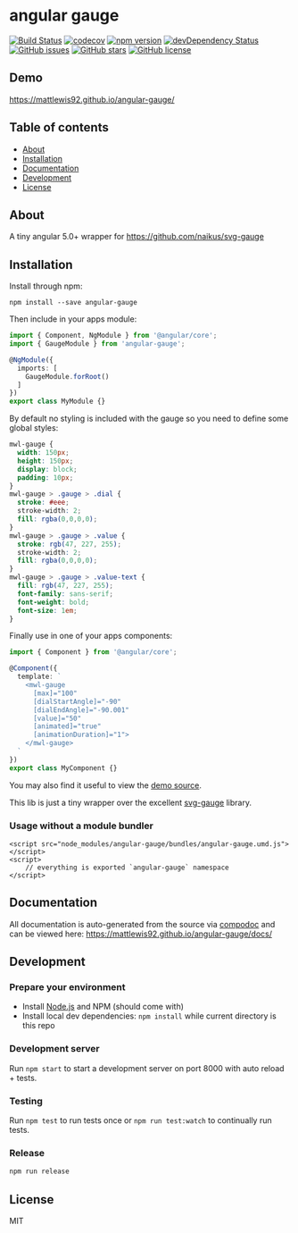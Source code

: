 # angular gauge
[![Build Status](https://travis-ci.org/mattlewis92/angular-gauge.svg?branch=master)](https://travis-ci.org/mattlewis92/angular-gauge)
[![codecov](https://codecov.io/gh/mattlewis92/angular-gauge/branch/master/graph/badge.svg)](https://codecov.io/gh/mattlewis92/angular-gauge)
[![npm version](https://badge.fury.io/js/angular-gauge.svg)](http://badge.fury.io/js/angular-gauge)
[![devDependency Status](https://david-dm.org/mattlewis92/angular-gauge/dev-status.svg)](https://david-dm.org/mattlewis92/angular-gauge?type=dev)
[![GitHub issues](https://img.shields.io/github/issues/mattlewis92/angular-gauge.svg)](https://github.com/mattlewis92/angular-gauge/issues)
[![GitHub stars](https://img.shields.io/github/stars/mattlewis92/angular-gauge.svg)](https://github.com/mattlewis92/angular-gauge/stargazers)
[![GitHub license](https://img.shields.io/badge/license-MIT-blue.svg)](https://raw.githubusercontent.com/mattlewis92/angular-gauge/master/LICENSE)

## Demo
https://mattlewis92.github.io/angular-gauge/

## Table of contents

- [About](#about)
- [Installation](#installation)
- [Documentation](#documentation)
- [Development](#development)
- [License](#license)

## About

A tiny angular 5.0+ wrapper for https://github.com/naikus/svg-gauge

## Installation

Install through npm:
```
npm install --save angular-gauge
```

Then include in your apps module:

```typescript
import { Component, NgModule } from '@angular/core';
import { GaugeModule } from 'angular-gauge';

@NgModule({
  imports: [
    GaugeModule.forRoot()
  ]
})
export class MyModule {}
```

By default no styling is included with the gauge so you need to define some global styles:
```css
mwl-gauge {
  width: 150px;
  height: 150px;
  display: block;
  padding: 10px;
}
mwl-gauge > .gauge > .dial {
  stroke: #eee;
  stroke-width: 2;
  fill: rgba(0,0,0,0);
}
mwl-gauge > .gauge > .value {
  stroke: rgb(47, 227, 255);
  stroke-width: 2;
  fill: rgba(0,0,0,0);
}
mwl-gauge > .gauge > .value-text {
  fill: rgb(47, 227, 255);
  font-family: sans-serif;
  font-weight: bold;
  font-size: 1em;
}
```

Finally use in one of your apps components:
```typescript
import { Component } from '@angular/core';

@Component({
  template: `
    <mwl-gauge
      [max]="100"
      [dialStartAngle]="-90"
      [dialEndAngle]="-90.001"
      [value]="50"
      [animated]="true"
      [animationDuration]="1">
    </mwl-gauge>
  `
})
export class MyComponent {}
```

You may also find it useful to view the [demo source](https://github.com/mattlewis92/angular-gauge/blob/master/demo/demo.component.ts).

This lib is just a tiny wrapper over the excellent [svg-gauge](https://github.com/naikus/svg-gauge) library.

### Usage without a module bundler
```
<script src="node_modules/angular-gauge/bundles/angular-gauge.umd.js"></script>
<script>
    // everything is exported `angular-gauge` namespace
</script>
```

## Documentation
All documentation is auto-generated from the source via [compodoc](https://compodoc.github.io/compodoc/) and can be viewed here:
https://mattlewis92.github.io/angular-gauge/docs/

## Development

### Prepare your environment
* Install [Node.js](http://nodejs.org/) and NPM (should come with)
* Install local dev dependencies: `npm install` while current directory is this repo

### Development server
Run `npm start` to start a development server on port 8000 with auto reload + tests.

### Testing
Run `npm test` to run tests once or `npm run test:watch` to continually run tests.

### Release
```bash
npm run release
```

## License

MIT
